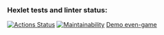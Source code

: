 ### Hexlet tests and linter status:
[![Actions Status](https://github.com/mashaanov/frontend-project-44/actions/workflows/hexlet-check.yml/badge.svg)](https://github.com/mashaanov/frontend-project-44/actions)
[![Maintainability](https://api.codeclimate.com/v1/badges/7c3185013b455d214509/maintainability)](https://codeclimate.com/github/mashaanov/frontend-project-44/maintainability)
[Demo even-game](https://asciinema.org/a/RF5VLUeEmDD3DCrfCnalrXVeW)
